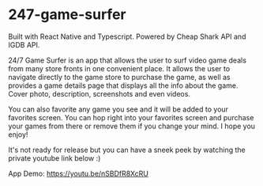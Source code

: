 # 247-game-surfer

Built with React Native and Typescript.  Powered by Cheap Shark API and IGDB API.

24/7 Game Surfer is an app that allows the user to surf video game deals from many store fronts in one convenient place.  It allows the user to navigate directly to the game store to purchase the game, as well as provides a game details page that displays all the info about the game.  Cover photo, description, screenshots and even videos.  

You can also favorite any game you see and it will be added to your favorites screen.  You can hop right into your favorites screen and purchase your games from there or remove them if you change your mind.  I hope you enjoy!

It's not ready for release but you can have a sneek peek by watching the private youtube link below :)

App Demo: https://youtu.be/nSBDfR8XcRU

